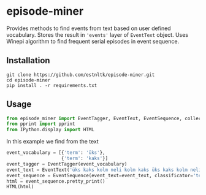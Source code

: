
# episode-miner

Provides methods to find events from text based on user defined vocabulary. Stores the result in ```'events'``` layer of ```EventText``` object. Uses Winepi algorithm to find frequent serial episodes in event sequence.

## Installation
```
git clone https://github.com/estnltk/episode-miner.git
cd episode-miner
pip install . -r requirements.txt
```
## Usage


```python
from episode_miner import EventTagger, EventText, EventSequence, collection_of_frequent_episodes
from pprint import pprint
from IPython.display import HTML
```

In this example we find from the text


```python
event_vocabulary = [{'term': 'üks'}, 
                    {'term': 'kaks'}]    
event_tagger = EventTagger(event_vocabulary)
event_text = EventText('üks kaks kolm neli kolm kaks üks kaks kolm neli kolm üks kaks', event_tagger=event_tagger)
event_sequence = EventSequence(event_text=event_text, classificator='term', time_scale='start')
html = event_sequence.pretty_print()
HTML(html)
```




<!DOCTYPE html>
<html>
    <head>
        <link rel="stylesheet" type="text/css" href="prettyprinter.css">
        <meta charset="utf-8">
        <title>PrettyPrinter</title>
    </head>
    <style>


		mark {
			background:none;
		}
		mark.background_0 {
			background-color: red;
		}
		mark.background_1 {
			background-color: green;
		}

    </style>
    <body>

		<p><mark class="background_0">üks</mark> <mark class="background_1">kaks</mark> kolm neli kolm <mark class="background_1">kaks</mark> <mark class="background_0">üks</mark> <mark class="background_1">kaks</mark> kolm neli kolm <mark class="background_0">üks</mark> <mark class="background_1">kaks</mark></p>

	</body>
</html>



frequent serial episodes which consist of words ```üks``` and ```kaks```. Let the width of the Winepi search window be 30 characters and minimal relative frequency of serial episodes be 20%.


```python
frequent_episodes = collection_of_frequent_episodes(event_sequence, 30, 0.3, False, True)
pprint(frequent_episodes)
```

    [83 ('üks',),
     83 ('kaks',),
     76 ('üks', 'kaks'),
     34 ('kaks', 'üks'),
     36 ('kaks', 'kaks'),
     27 ('kaks', 'üks', 'kaks')]


It turns out that the episode ```('kaks', 'üks', 'kaks')``` appears in 27 Winepi windows. Since the length of the text is 61 characters, the relative frequency of this episode is 27 / (61 + 30 - 1) = 30%. Find all instances of that episode.


```python
examples = event_sequence.find_episode_examples(('kaks','üks', 'kaks'), 30)
html = event_sequence.pretty_print(sequence_of_events_generator=examples)
HTML(html)
```




<!DOCTYPE html>
<html>
    <head>
        <link rel="stylesheet" type="text/css" href="prettyprinter.css">
        <meta charset="utf-8">
        <title>PrettyPrinter</title>
    </head>
    <style>


		mark {
			background:none;
		}
		mark.background_0 {
			background-color: red;
		}
		mark.background_1 {
			background-color: green;
		}

    </style>
    <body>

		<p>üks <mark class="background_1">kaks</mark> kolm neli kolm kaks <mark class="background_0">üks</mark> <mark class="background_1">kaks</mark> kolm neli kolm üks kaks</p>
		<p>üks kaks kolm neli kolm <mark class="background_1">kaks</mark> <mark class="background_0">üks</mark> <mark class="background_1">kaks</mark> kolm neli kolm üks kaks</p>
		<p>üks kaks kolm neli kolm kaks üks <mark class="background_1">kaks</mark> kolm neli kolm <mark class="background_0">üks</mark> <mark class="background_1">kaks</mark></p>

	</body>
</html>



For futher details see [docs](docs).
